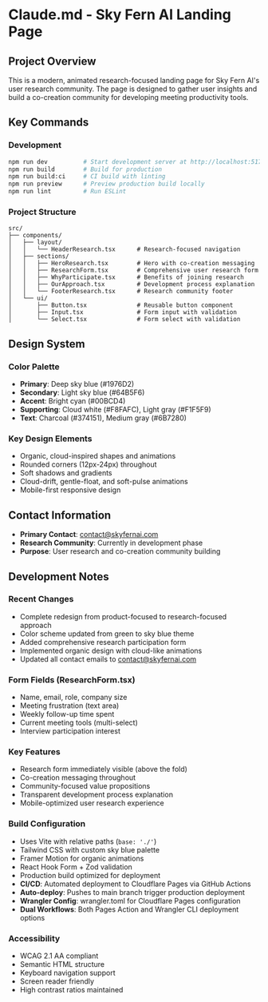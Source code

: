 # Claude.md - Sky Fern AI Landing Page

## Project Overview
This is a modern, animated research-focused landing page for Sky Fern AI's user research community. The page is designed to gather user insights and build a co-creation community for developing meeting productivity tools.

## Key Commands

### Development
```bash
npm run dev          # Start development server at http://localhost:5173
npm run build        # Build for production
npm run build:ci     # CI build with linting
npm run preview      # Preview production build locally
npm run lint         # Run ESLint
```

### Project Structure
```
src/
├── components/
│   ├── layout/
│   │   └── HeaderResearch.tsx      # Research-focused navigation
│   ├── sections/
│   │   ├── HeroResearch.tsx        # Hero with co-creation messaging
│   │   ├── ResearchForm.tsx        # Comprehensive user research form
│   │   ├── WhyParticipate.tsx      # Benefits of joining research
│   │   ├── OurApproach.tsx         # Development process explanation
│   │   └── FooterResearch.tsx      # Research community footer
│   └── ui/
│       ├── Button.tsx              # Reusable button component
│       ├── Input.tsx               # Form input with validation
│       └── Select.tsx              # Form select with validation
```

## Design System

### Color Palette
- **Primary**: Deep sky blue (#1976D2)
- **Secondary**: Light sky blue (#64B5F6)  
- **Accent**: Bright cyan (#00BCD4)
- **Supporting**: Cloud white (#F8FAFC), Light gray (#F1F5F9)
- **Text**: Charcoal (#374151), Medium gray (#6B7280)

### Key Design Elements
- Organic, cloud-inspired shapes and animations
- Rounded corners (12px-24px) throughout
- Soft shadows and gradients
- Cloud-drift, gentle-float, and soft-pulse animations
- Mobile-first responsive design

## Contact Information
- **Primary Contact**: contact@skyfernai.com
- **Research Community**: Currently in development phase
- **Purpose**: User research and co-creation community building

## Development Notes

### Recent Changes
- Complete redesign from product-focused to research-focused approach
- Color scheme updated from green to sky blue theme  
- Added comprehensive research participation form
- Implemented organic design with cloud-like animations
- Updated all contact emails to contact@skyfernai.com

### Form Fields (ResearchForm.tsx)
- Name, email, role, company size
- Meeting frustration (text area)
- Weekly follow-up time spent
- Current meeting tools (multi-select)
- Interview participation interest

### Key Features
- Research form immediately visible (above the fold)
- Co-creation messaging throughout
- Community-focused value propositions
- Transparent development process explanation
- Mobile-optimized user research experience

### Build Configuration
- Uses Vite with relative paths (`base: './'`)
- Tailwind CSS with custom sky blue palette
- Framer Motion for organic animations
- React Hook Form + Zod validation
- Production build optimized for deployment
- **CI/CD**: Automated deployment to Cloudflare Pages via GitHub Actions
- **Auto-deploy**: Pushes to main branch trigger production deployment
- **Wrangler Config**: wrangler.toml for Cloudflare Pages configuration
- **Dual Workflows**: Both Pages Action and Wrangler CLI deployment options

### Accessibility
- WCAG 2.1 AA compliant
- Semantic HTML structure
- Keyboard navigation support
- Screen reader friendly
- High contrast ratios maintained